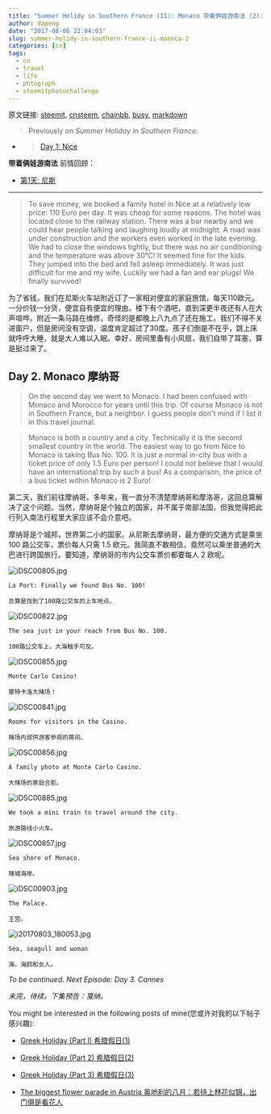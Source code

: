 ```yaml
---
title: "Summer Holidy in Southern France (II): Monaco 带着俩娃游南法 (2): 摩纳哥"
author: dapeng
date: "2017-08-06 22:04:03"
slug: summer-holidy-in-southern-france-ii-monoca-2
categories: [cn]
tags: 
  - cn
  - travel
  - life
  - phtograph
  - steemitphotochallenge
---
```


原文链接: [steemit](https://steemit.com/cn/@dapeng/summer-holidy-in-southern-france-ii-monoca-2), [cnsteem](https://cnsteem.com/cn/@dapeng/summer-holidy-in-southern-france-ii-monoca-2), [chainbb](https://chainbb.com/cn/@dapeng/summer-holidy-in-southern-france-ii-monoca-2), [busy](https://busy.org/cn/@dapeng/summer-holidy-in-southern-france-ii-monoca-2), [markdown](https://raw.githubusercontent.com/pzhaonet/steem_mirror/master/content/post/summer-holidy-in-southern-france-ii-monoca-2.md)

> Previously on *Summer Holiday in Southern France*:


- > [Day 1: Nice](https://steemit.com/cn/@dapeng/summer-holidy-in-southern-france-i-1)


**带着俩娃游南法** 前情回顾：


- [第1天: 尼斯](https://steemit.com/cn/@dapeng/summer-holidy-in-southern-france-i-1)


------


> To save money, we booked a family hotel in Nice at a relatively low price: 110 Euro per day. It was cheap for some reasons. The hotel was located close to the railway station. There was a bar nearby and we could hear people talking and laughing loudly at midnight. A road was under construction and the workers even worked in the late evening. We had to close the windows tightly, but there was no air conditioning and the temperature was above 30°C! It seemed fine for the kids. They jumped into the bed and fell  asleep immediately. It was just difficult for me and my wife. Luckily we had a fan and ear plugs! We finally survived!


为了省钱，我们在尼斯火车站附近订了一家相对便宜的家庭旅馆，每天110欧元。一分价钱一分货，便宜自有便宜的理由。楼下有个酒吧，直到深更半夜还有人在大声喧哗。附近一条马路在维修，奇怪的是都晚上八九点了还在施工。我们不得不关进窗户，但是房间没有空调，温度肯定超过了30度。孩子们倒是不在乎，跳上床就呼呼大睡，就是大人难以入眠。幸好，房间里备有小风扇，我们自带了耳塞，算是挺过来了。


## Day 2. Monaco 摩纳哥


> On the second day we went to Monaco. I had been confused with Monaco and Morocco for years until this trip. Of course Monaco is not in Southern France, but a neighbor. I guess people don't mind if I list it in this travel journal.


> Monaco is both a country and a city. Technically it is the second smallest country in the world. The easiest way to go from Nice to Monaco is taking Bus No. 100. It is just a normal in-city bus with a ticket price of only 1.5 Euro per person! I could not believe that I would have an international trip by such a bus! As a comparison, the price of a bus ticket within Monaco is 2 Euro!


第二天，我们前往摩纳哥。多年来，我一直分不清楚摩纳哥和摩洛哥，这回总算解决了这个问题。当然，摩纳哥是个独立的国家，并不属于南部法国，但我觉得把此行列入南法行程里大家应该不会介意吧。


摩纳哥是个城邦，世界第二小的国家。从尼斯去摩纳哥，最方便的交通方式是乘坐 100 路公交车，票价每人只需 1.5 欧元。我简直不敢相信，竟然可以乘坐普通的大巴进行跨国旅行。要知道，摩纳哥的市内公交车票价都要每人 2 欧呢。


![iDSC00805.jpg](https://steemitimages.com/DQmSESKgS23xadQaU5KWKLAbPg8L6wEs6qVZuUwom6VabZz/iDSC00805.jpg)


`La Port: Finally we found Bus No. 100!`

`总算是找到了100路公交车的上车地点。`


![iDSC00822.jpg](https://steemitimages.com/DQmTTk5auDJunH2XmezuRjtcJzF77cC7veH4BT5fK2QZyvX/iDSC00822.jpg)


`The sea just in your reach from Bus No. 100.`

`100路公交车上，大海触手可及。`


![iDSC00855.jpg](https://steemitimages.com/DQmccHM2tQK8CiJ4EWDJXJinyXhCHEXiCZBTWRScdgJPqrL/iDSC00855.jpg)


`Monte Carlo Casino!`

`蒙特卡洛大赌场！`


![iDSC00841.jpg](https://steemitimages.com/DQmQwMEwrconcL5LrdWuyPuH7rkWVoutYkA9TvJUxcbfiRW/iDSC00841.jpg)


`Rooms for visitors in the Casino.`

`赌场内部供游客参观的房间。`


![iDSC00856.jpg](https://steemitimages.com/DQmcsN56A5zGwGRW2NcLS8vEBKG4VMuZFwZLJbUEcbPZUfC/iDSC00856.jpg)


`A family photo at Monte Carlo Casino.`

`大赌场的家庭合影。`


![iDSC00885.jpg](https://steemitimages.com/DQmdNmn4PgNuESAus25yBuMLXNTR97hHwC11JjLK2EBWPR3/iDSC00885.jpg)


`We took a mini train to travel around the city.`

`旅游路线小火车。`


![iDSC00857.jpg](https://steemitimages.com/DQmcqPt4mTWW2XoXADNgm5c5tP9qBeSfqZRayKBKzzh5HLJ/iDSC00857.jpg)


`Sea shore of Monaco.`

`赌城海岸。`


![iDSC00903.jpg](https://steemitimages.com/DQmVDV2gG9gw1pbihNb3L56ocaxRqsNhbkzCyAmAVDBdU3T/iDSC00903.jpg)


`The Palace.`

`王宫。`


![i20170803_180053.jpg](https://steemitimages.com/DQmXoX9MaxaELRxHvb6okoB1bMPzPvAjKFAneRWEGK8pnV2/i20170803_180053.jpg)


`Sea, seagull and woman`

`海，海鸥和女人。`


*To be continued. Next Episode: Day 3. Cannes* 


*未完，待续。下集预告：戛纳。*


You might be interested in the following posts of mine(您或许对我的以下帖子感兴趣):


- [Greek Holiday (Part I) 希腊假日(1)](https://steemit.com/cn/@dapeng/greek-holiday-part-i-1)

- [Greek Holiday (Part 2)   希腊假日(2)](https://steemit.com/cn/@dapeng/greek-holiday-part-2-2)

- [Greek Holiday (Part 3) 希腊假日(3)](https://steemit.com/cn/@someone/greek-holiday-part-3-3-by-dapeng)

- [The biggest flower parade in Austria 奥地利的八月：若待上林花似锦，出门俱是看花人](https://steemit.com/cn/@dapeng/flower-parade-in-ebbs-austria)
